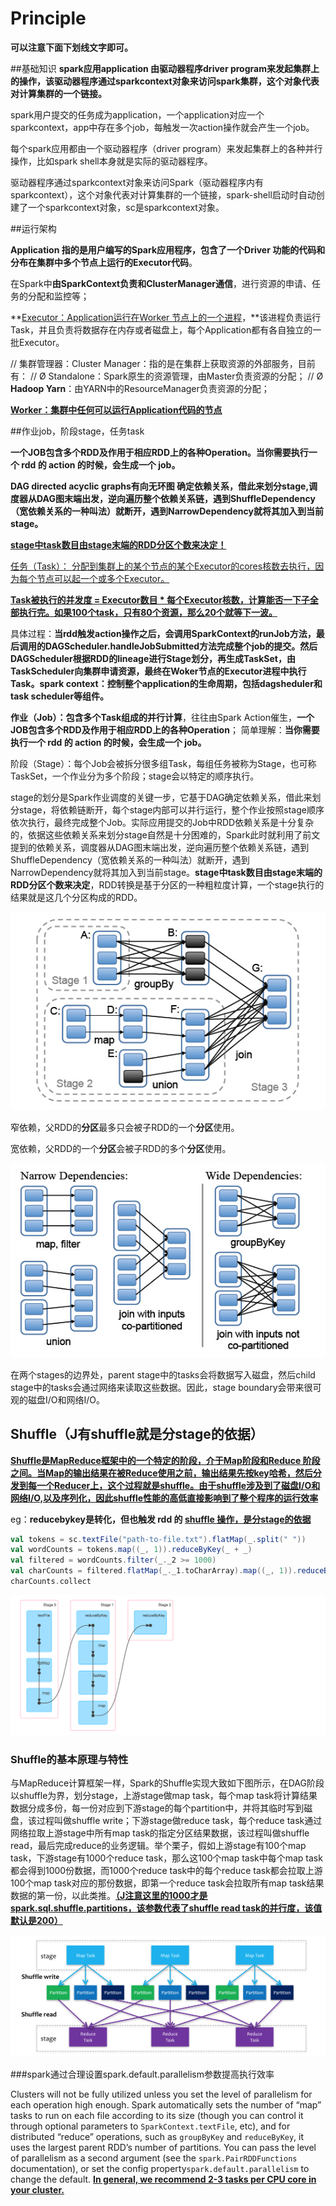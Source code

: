 # Principle

**可以注意下面下划线文字即可。**

##基础知识
**spark应用application 由驱动器程序driver program来发起集群上的操作，该驱动器程序通过sparkcontext对象来访问spark集群，这个对象代表对计算集群的一个链接。**

spark用户提交的任务成为application，一个application对应一个sparkcontext，app中存在多个job，每触发一次action操作就会产生一个job。

每个spark应用都由一个驱动器程序（driver program）来发起集群上的各种并行操作，比如spark shell本身就是实际的驱动器程序。

驱动器程序通过sparkcontext对象来访问Spark（驱动器程序内有sparkcontext），这个对象代表对计算集群的一个链接，spark-shell启动时自动创建了一个sparkcontext对象，sc是sparkcontext对象。

##运行架构

**Application 指的是用户编写的Spark应用程序，包含了一个Driver 功能的代码和分布在集群中多个节点上运行的Executor代码**。

在Spark中**由SparkContext负责和ClusterManager通信**，进行资源的申请、任务的分配和监控等；

**<u>Executor：Application运行在Worker 节点上的一个进程</u>，**该进程负责运行Task，并且负责将数据存在内存或者磁盘上，每个Application都有各自独立的一批Executor。

// 集群管理器：Cluster Manager：指的是在集群上获取资源的外部服务，目前有：
// Ø  Standalone：Spark原生的资源管理，由Master负责资源的分配；
// Ø  **Hadoop Yarn**：由YARN中的ResourceManager负责资源的分配；

**<u>Worker：集群中任何可以运行Application代码的节点</u>**

##作业job，阶段stage，任务task

**一个JOB包含多个RDD及作用于相应RDD上的各种Operation。当你需要执行一个 rdd 的 action 的时候，会生成一个 job。**

**DAG directed acyclic graphs有向无环图 确定依赖关系，借此来划分stage,调度器从DAG图末端出发，逆向遍历整个依赖关系链，遇到ShuffleDependency（宽依赖关系的一种叫法）就断开，遇到NarrowDependency就将其加入到当前stage。**

**<u>stage中task数目由stage末端的RDD分区个数来决定！</u>**

<u>任务（Task）： 分配到集群上的某个节点的某个Executor的cores核数去执行，因为每个节点可以起一个或多个Executor。</u>

**<u>Task被执行的并发度 = Executor数目 * 每个Executor核数，计算能否一下子全部执行完。如果100个task，只有80个资源，那么20个就等下一波。</u>**

具体过程：**当rdd触发action操作之后，会调用SparkContext的runJob方法，最后调用的DAGScheduler.handleJobSubmitted方法完成整个job的提交。然后DAGScheduler根据RDD的lineage进行Stage划分，再生成TaskSet，由TaskScheduler向集群申请资源，最终在Woker节点的Executor进程中执行Task。spark context：控制整个application的生命周期，包括dagsheduler和task scheduler等组件。**

**作业（Job）：包含多个Task组成的并行计算**，往往由Spark Action催生，**一个JOB包含多个RDD及作用于相应RDD上的各种Operation**；
简单理解：**当你需要执行一个 rdd 的 action 的时候，会生成一个 job。**

阶段（Stage）：每个Job会被拆分很多组Task，每组任务被称为Stage，也可称TaskSet，一个作业分为多个阶段；stage会以特定的顺序执行。

stage的划分是Spark作业调度的关键一步，它基于DAG确定依赖关系，借此来划分stage，将依赖链断开，每个stage内部可以并行运行，整个作业按照stage顺序依次执行，最终完成整个Job。实际应用提交的Job中RDD依赖关系是十分复杂的，依据这些依赖关系来划分stage自然是十分困难的，Spark此时就利用了前文提到的依赖关系，调度器从DAG图末端出发，逆向遍历整个依赖关系链，遇到ShuffleDependency（宽依赖关系的一种叫法）就断开，遇到NarrowDependency就将其加入到当前stage。**stage中task数目由stage末端的RDD分区个数来决定**，RDD转换是基于分区的一种粗粒度计算，一个stage执行的结果就是这几个分区构成的RDD。

![](picture/stageDivide.jpg)

窄依赖，父RDD的**分区**最多只会被子RDD的一个**分区**使用。

宽依赖，父RDD的一个**分区**会被子RDD的多个**分区**使用。

![](picture/rddDependency.jpg)

在两个stages的边界处，parent stage中的tasks会将数据写入磁盘，然后child stage中的tasks会通过网络来读取这些数据。因此，stage boundary会带来很可观的磁盘I/O和网络I/O。

## Shuffle（J有shuffle就是分stage的依据）

<u>**Shuffle是MapReduce框架中的一个特定的阶段，介于Map阶段和Reduce 阶段之间。当Map的输出结果在被Reduce使用之前，输出结果先按key哈希，然后分发到每一个Reducer上，这个过程就是shuffle。**由于shuffle涉及到了磁盘I/O和网络I/O,以及序列化，因此**shuffle性能的高低直接影响到了整个程序的运行效率**</u>

eg：**reducebykey是转化，但也触发 rdd 的 <u>shuffle 操作，是分stage的依据</u>**

```scala
val tokens = sc.textFile("path-to-file.txt").flatMap(_.split(" "))
val wordCounts = tokens.map((_, 1)).reduceByKey(_ + _)
val filtered = wordCounts.filter(_._2 >= 1000)
val charCounts = filtered.flatMap(_._1.toCharArray).map((_, 1)).reduceByKey(_ + _)
charCounts.collect
```

![stage.png](picture/stage.png)

### Shuffle的基本原理与特性

与MapReduce计算框架一样，Spark的Shuffle实现大致如下图所示，在DAG阶段以shuffle为界，划分stage，上游stage做map task，每个map task将计算结果数据分成多份，每一份对应到下游stage的每个partition中，并将其临时写到磁盘，该过程叫做shuffle write；下游stage做reduce task，每个reduce task通过网络拉取上游stage中所有map task的指定分区结果数据，该过程叫做shuffle read，最后完成reduce的业务逻辑。举个栗子，假如上游stage有100个map task，下游stage有1000个reduce task，那么这100个map task中每个map task都会得到1000份数据，而1000个reduce task中的每个reduce task都会拉取上游100个map task对应的那份数据，即第一个reduce task会拉取所有map task结果数据的第一份，以此类推。<u>**（J注意这里的1000才是spark.sql.shuffle.partitions，该参数代表了shuffle read task的并行度，该值默认是200）**</u>

![](picture/spark-shuffle-overview.png)

###spark通过合理设置spark.default.parallelism参数提高执行效率

Clusters will not be fully utilized unless you set the level of parallelism for each operation high enough. Spark automatically sets the number of “map” tasks to run on each file according to its size (though you can control it through optional parameters to `SparkContext.textFile`, etc), and for distributed “reduce” operations, such as `groupByKey` and `reduceByKey`, it uses the largest parent RDD’s number of partitions. You can pass the level of parallelism as a second argument (see the `spark.PairRDDFunctions` documentation), or set the config property`spark.default.parallelism` to change the default. **<u>In general, we recommend 2-3 tasks per CPU core in your cluster.</u>**